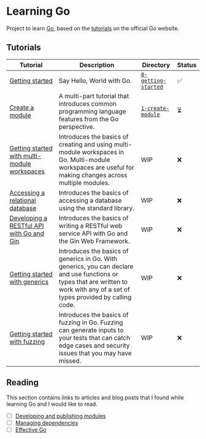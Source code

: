 # Learning Go

Project to learn [Go](https://go.dev/), based on the [tutorials](https://go.dev/doc/tutorial/) on the official Go
website.

## Tutorials

| Tutorial                                                                                    | Description                                                                                                                                                                      | Directory                                | Status |
|---------------------------------------------------------------------------------------------|----------------------------------------------------------------------------------------------------------------------------------------------------------------------------------|------------------------------------------|--------|
| [Getting started](https://go.dev/doc/tutorial/getting-started.html)                         | Say Hello, World with Go.                                                                                                                                                        | [`0-getting-started`](0-getting-started) | ✅      |
| [Create a module](https://go.dev/doc/tutorial/create-module.html)                           | A multi-part tutorial that introduces common programming language features from the Go perspective.                                                                              | [`1-create-module`](1-create-module)     | ⏳      |
| [Getting started with multi-module workspaces](https://go.dev/doc/tutorial/workspaces.html) | Introduces the basics of creating and using multi-module workspaces in Go. Multi-module workspaces are useful for making changes across multiple modules.                        | WIP                                      | ❌      |
| [Accessing a relational database](https://go.dev/doc/tutorial/database-access)              | Introduces the basics of accessing a database using the standard library.                                                                                                        | WIP                                      | ❌      |
| [Developing a RESTful API with Go and Gin](https://go.dev/doc/tutorial/web-service-gin)     | Introduces the basics of writing a RESTful web service API with Go and the Gin Web Framework.                                                                                    | WIP                                      | ❌      |
| [Getting started with generics](https://go.dev/doc/tutorial/generics)                       | Introduces the basics of generics in Go. With generics, you can declare and use functions or types that are written to work with any of a set of types provided by calling code. | WIP                                      | ❌      |
| [Getting started with fuzzing](https://go.dev/doc/tutorial/fuzz)                            | Introduces the basics of fuzzing in Go. Fuzzing can generate inputs to your tests that can catch edge cases and security issues that you may have missed.                        | WIP                                      | ❌      |

## Reading

This section contains links to articles and blog posts that I found while learning Go and I would like to read.

- [ ] [Developing and publishing modules](https://go.dev/doc/modules/developing)
- [ ] [Managing dependencies](https://go.dev/doc/modules/managing-dependencies#naming_module)
- [ ] [Effective Go](https://go.dev/doc/effective_go)
